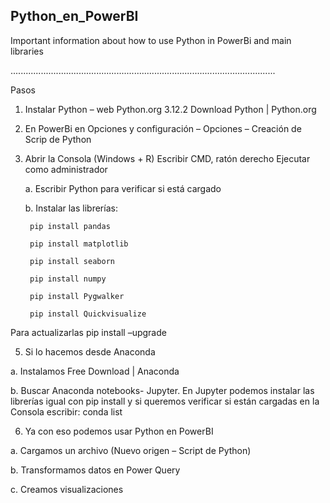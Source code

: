## Python_en_PowerBI

Important information about how to use Python in PowerBi and main libraries

.........................................................................................................

Pasos
1. Instalar Python – web Python.org   3.12.2
Download Python | Python.org


2. En PowerBi en Opciones y configuración – Opciones – Creación de Scrip de Python


3. Abrir la Consola (Windows + R) Escribir CMD, ratón derecho Ejecutar como administrador

    a. Escribir Python para verificar si está cargado
    
    b. Instalar las librerías:

        pip install pandas
        
        pip install matplotlib
        
        pip install seaborn
        
        pip install numpy
        
        pip install Pygwalker
        
        pip install Quickvisualize

Para actualizarlas pip install –upgrade
 


 
5. Si lo hacemos desde Anaconda

  a. Instalamos Free Download | Anaconda

  b. Buscar Anaconda notebooks- Jupyter. En Jupyter podemos instalar las librerías igual con pip install y si queremos verificar si están cargadas en la Consola escribir: conda list


  
6. Ya con eso podemos usar Python en PowerBI
   
  a. Cargamos un archivo (Nuevo origen – Script de Python)

  b. Transformamos datos en Power Query
  
  c. Creamos visualizaciones
 
